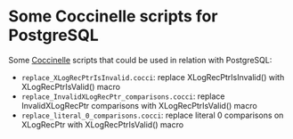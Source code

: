 Some Coccinelle scripts for PostgreSQL
=============================================================

Some [Coccinelle](https://coccinelle.gitlabpages.inria.fr/website/) scripts that could be used in relation with PostgreSQL:

* `replace_XLogRecPtrIsInvalid.cocci`: replace XLogRecPtrIsInvalid() with XLogRecPtrIsValid() macro
* `replace_InvalidXLogRecPtr_comparisons.cocci`: replace InvalidXLogRecPtr comparisons with XLogRecPtrIsValid() macro
* `replace_literal_0_comparisons.cocci`: replace literal 0 comparisons on XLogRecPtr with XLogRecPtrIsValid() macro
